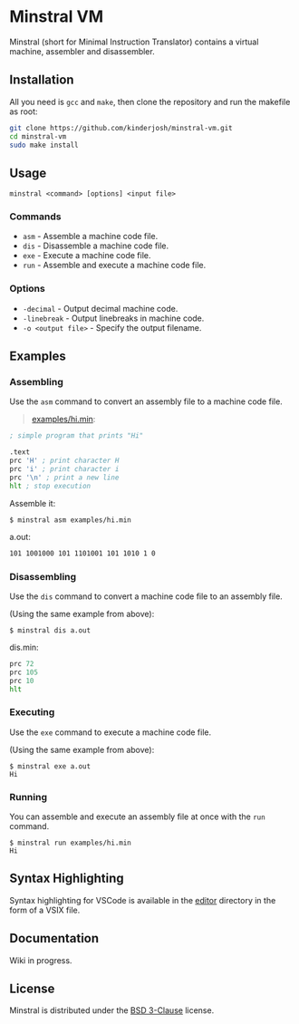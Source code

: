 # Minstral VM

Minstral (short for Minimal Instruction Translator) contains a virtual machine, assembler and disassembler.

## Installation

All you need is ```gcc``` and ```make```, then clone the repository and run the makefile as root:

```bash
git clone https://github.com/kinderjosh/minstral-vm.git
cd minstral-vm
sudo make install
```

## Usage

```
minstral <command> [options] <input file>
```

### Commands

- ```asm``` - Assemble a machine code file.
- ```dis``` - Disassemble a machine code file.
- ```exe``` - Execute a machine code file.
- ```run``` - Assemble and execute a machine code file.

### Options

- ```-decimal``` - Output decimal machine code.
- ```-linebreak``` - Output linebreaks in machine code.
- ```-o <output file>``` - Specify the output filename.

## Examples

### Assembling

Use the ```asm``` command to convert an assembly file to a machine code file.

> [examples/hi.min](./examples/hi.min):

```asm
; simple program that prints "Hi"

.text
prc 'H' ; print character H
prc 'i' ; print character i
prc '\n' ; print a new line
hlt ; stop execution
```

Assemble it:

```console
$ minstral asm examples/hi.min
```

a.out:

```asm
101 1001000 101 1101001 101 1010 1 0
```

### Disassembling

Use the ```dis``` command to convert a machine code file to an assembly file.

(Using the same example from above):

```console
$ minstral dis a.out
```

dis.min:

```asm
prc 72
prc 105
prc 10
hlt
```

### Executing

Use the ```exe``` command to execute a machine code file.

(Using the same example from above):

```console
$ minstral exe a.out
Hi
```

### Running

You can assemble and execute an assembly file at once with the ```run``` command.

```console
$ minstral run examples/hi.min
Hi
```

## Syntax Highlighting

Syntax highlighting for VSCode is available in the [editor](./editor/) directory in the form of a VSIX file.

## Documentation

Wiki in progress.

## License

Minstral is distributed under the [BSD 3-Clause](./LICENSE) license.
